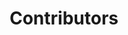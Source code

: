 ---
title: Contributors
# Bios Reference https://docs.google.com/document/d/1nShgv3tFabyAbDXa1ylSSt0Tw4ucjW55cYVgEIMP5tk/edit?usp=sharing 
# check 
layout: contributors
team_list: 
  - Admewns and Senior Staff
  - Bot Wranglers
  - Content Editors
  - Discord Community Ambassadors
  - Discord Mods
  - Fundraising
  - Graphic Designers
  - Merch Wranglers
  - Podcast Team
  - Producers and Stage Managers
  - Social Media Team
  - Solidarity Team
  - Twitch Mods
  - Youtube Mods
  - Web Developers
staff:
  - name: GenderMeowster 
    website: https://linktr.ee/GenderMeowster
    picture: gendermeowster_small.png
    pronouns: they/them
    aka: MeowsterThemself
    bio: is a white, nonbinary, trans masc, disabled, AuDHD content creator and the instigator of GenderMeowster  community , Genderful  Podcast , and Gender Federation  stream team.
  - name: Kaemsi
    website: https://kaemsi.carrd.co
    pronouns: she/her
  - name: hexagonelle
    website: https://twitch.tv/hexagonelle
    pronouns: they>she
  - name: Muiramme
    website: https://www.twitch.tv/Muiramme
    pronouns: she/they
  - name: Ray_of_Swords
    website: https://rayofswords.carrd.co
    pronouns: it/they
  - name: elle
    website: https://twitter.com/vantiss
    pronouns: she/her
  - name: BurnsBothEnds
    website: https://burnsbothends.tumblr.com
    pronouns: they/she
    bio: is a coordinator, facilitator, artist, and troublemaker trying to help people make the world a little bit better.
  - name: Alexis Vandom
    websites: 
      - https://twitter.com/VandomVA
      - https://www.alexisvandom.com
      - https://vandomvoiceacademy.com/
    pronouns: she/her
    bio: is a transgender professional voice actress, director, producer, and casting assistant whose credits include smash-hit indie animated series Lackadaisy, trans sci-fi saga Stardust, and animated webcomic adaptation Rain The Animated Series. Alexis also serves as a trans/NB vocal coach through her business, Vandom Voice Academy. 
    Websites: 
      - https://www.alexisvandom.com/ 
      - https://vandomvoiceacademy.com/
  - name: Auggy / Mrs. Gendered
    websites: https://www.mrsgendered.com
    pronouns:
    bio: is a disabled queer free-lance illustrator based in Tx. They seek to create safe places for LGBTQ+ folks to enjoy art and experience healthy community.
  - name: CyBearPunkboy
    website: https://www.twitch.tv/cybearpunkboy
    pronouns: he/him, cis
    bio: is your friendly neighborhood himbo bear, here to help out in any way possible!
  - name: DJNrrd
    websites: https://linktr.ee/DJNrrd
    pronouns: He/Him or E/Fe in Welsh
    bio: is a white, aromantic, probably neurospicy general nrrd. Looking after technical infrastructure for the community, DJ also streams point & click and puzzle games on Twitch.
  - name: elle
    website: https://social.treehouse.systems/@vantiss/
    pronouns: she/her
  - name: CaraMia
    website: https://thewitchystuff.blogspot.com/p/links.html
    pronouns: they/she
    bio: has been a content creator since 2008, and online community organizer and informal spiritual educator since 2009. They didn't realize any of those things until later, and got more formal with them over the years. Also known as cutewitch772 most places on the internet, they are a queer, vegan, anti-racist, intersectional feminist, neurodiverse, Pagan Witch, and likely to speak about any of those topics. Cara holds a degree in Theatre Arts, and having worked and played both onstage and behind the scenes, finds those lessons being present everywhere she goes.
  - name: FreeRangeMegs
    website: https://twitch.tv/freerangemegs
    pronouns: she/they/xe
    bio: is a meme-loving, software-developing, music-writing, trans, pan, polyam, mess from outer space.
  - name: gothicpluto
    website: https://gothicpluto.carrd.co
    pronouns: she/star
    bio: is a cozy, queer, and disabled content creator with a passion for social justice, and an affinity for farming simulators. Star is a member of the disabled content creators collective and aims to create a cozy safer space for marginalized folks on twitch!
  - name: harleycryptid
    website: https://lnk.bio/harlecryptid
    pronouns: he/they
    bio: is a 32 yo queer, disabled, polyam parent. Amateur artist, hobbyist photographer, part-time cosplayer, streamer  all console, rarely PC .
  - name: hexagonelle
    website: https://www.twitch.tv/hexagonelle
    pronouns: rune>they>she
    bio: is your local demonic physics witch, and nonbinary, transfem, and acespec to boot! Catch them at twitch.tv/hexagonelle
  - name: jylietmaddy
    website: https://www.twitch.tv/jylietmaddy
    pronouns: they 
    bio: are weirdos, geeks, and freaks.
  - name: Juice
    website: https://linktr.ee/juicetex
    pronouns: he/she/any neopronouns 
    bio: "helps mod Twitch and Discord, plus he is the producer, stage manager, and guest wrangler for Genderful. Xe streams a variety of content on a random schedule at https://www.twitch.tv/juice_tex"
  - name: Kaemsi
    website: https://kaemsi.carrd.co
    pronouns: she/her
    bio: "is a South African indian woman working on her Psychology degree, and works freelance as a Diversity, Equity & Inclusion Consultant. She also is mostly known around the internet as a variety streamer on Twitch. Lover of laughs with liberal spice, her spaces also firmly uphold the belief that #DiversityIsGlorious!"
  - name: Kami Anya      
    website: http://twitch.tv/kamianya
    pronouns: they/them
    bio: Kamianya is a nonbinary, queer, neurodivergent, disabled, Jewish academic and streamer. Streaming wise, they love indie games, and academically their focus is linguistic anthropology focused on gender.
  - name: nicreative 
    website: 
    pronouns: 
    bio: 
  - name: nassattack
    website: 
    pronouns: she/her
    bio: is a queer trans content creator and ne'er do well.
  - name: Muiramme
    website: https://www.twitch.tv/Muiramme
    pronouns: she/they
    bio: does a bunch of supportive admin things for Meowster and very occasionally streams their own things.
  - name: transguyenergy
    website: linktr.ee/transguyenergy
    pronouns: he/him
    bio: is a bisexual, latine and neurodivergent trans man who enjoys making queer community, content creation, and eating snacks while supporting his friends on Twitch.
  - name: TransCapybara
    website: https://www.twitch.tv/transcapybara
    pronouns: she/her
    bio: is GenderMeowster's wife. She writes software by day and cooks delicious food at night. She'll sometimes come on stream to read from a book or to make funny noises.
  - name: Lexington
    website: https://transgriffin.com
    pronouns: he/they
    bio: is a gender-enigmatic artistic entity, and our Team Lead for Content Editors and Graphic Designers. His main projects are the graphics supply for social media and the final editing of the Genderful Podcast.
  - name: Tazigo, or Tazi
    website: 
    pronouns: she/her
    bio: is a prolific twitch mod and teacher of tiny humans. Unfortunately they keep growing, and she feels older and shorter every day.
  - name: SunflaresSpace
    website: https://www.twitch.tv/SunflaresSpace
    pronouns: she/her
    bio: is a psychology student, crafter-of-all-trades and ascribes to aggressive positivity towards herself and her friends. Often this leads to tangents about selfcare on her streams, to her friends' amusement.
  - name: trashcanwolves
    pronouns: is/are
  - name: WillowMist
    website: https://twitch.com/willowmist23
    pronouns: she/her
    bio: is an aging trans woman she/her who only found herself a few years ago. She loves board games and LEGO sets, and loves spending time with the community.
  - name: Sunberry
    website: https://sunberrystudios.carrd.co
    pronouns: she/they
    bio: is a graphic designer, video editor, and content creator celebrating authentic joy and passion projects for folks all over the world.
  - name: StamKunst
    website: https://stamkunst.carrd.co/
    pronouns: they/them
    bio: is a nonbinary, cozy arts and crafts streamer, who's not rude, just Dutch! They strongly value kindness, making people laugh, and love using their creative abilities for a good cause.
  - name: Rosa_Ylva
    website: https://twitch.tv/rosa_ylva
    pronouns: she/her
    bio: is a LGBTQIA+ activist from Australia. She is involved in many different LGBTQIA+ projects, including being the owner of the Aegis Security System.
  - name: Ray_of_Swords
    website: https://rayofswords.carrd.co
    pronouns: it/they
    bio: is the multi-mod with a passion for collecting virtual swords, so much so that it now owns a real sword too! They also have many hobbies, including streaming on their own channel and sometimes it joins Meowster on stream to play cute cozy games.
---